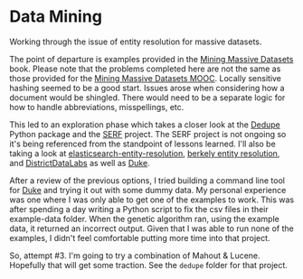 Data Mining
===========

Working through the issue of entity resolution for massive datasets.

The point of departure is examples provided in the [Mining Massive Datasets](http://www.mmds.org/) book. Please note that the problems completed
here are not the same as those provided for the [Mining Massive Datasets MOOC](https://www.coursera.org/course/mmds). Locally sensitive hashing
seemed to be a good start. Issues arose when considering how a document
would be shingled. There would need to be a separate logic for how to
handle abbreviations, misspellings, etc.

This led to an exploration phase which takes a closer look at the [Dedupe](https://github.com/datamade/dedupe) Python package and the [SERF](http://infolab.stanford.edu/serf/) project. The SERF project is not ongoing so
it's being referenced from the standpoint of lessons learned. I'll also
be taking a look at [elasticsearch-entity-resolution](https://github.com/YannBrrd/elasticsearch-entity-resolution), [berkely entity resolution](https://github.com/gregdurrett/berkeley-entity), and [DistrictDataLabs](https://github.com/DistrictDataLabs/entity-resolution) as well as [Duke](https://github.com/larsga/Duke).

After a review of the previous options, I tried building a command line tool
for [Duke](https://github.com/larsga/Duke) and trying it out with some
dummy data. My personal experience was one where I was only able to get one of
the examples to work. This was after spending a day writing a Python script to
fix the csv files in their example-data folder. When the genetic algorithm ran,
using the example data, it returned an incorrect output. Given that I was able
to run none of the examples, I didn't feel comfortable putting more time into
that project.

So, attempt #3. I'm going to try a combination of Mahout & Lucene. Hopefully
that will get some traction. See the `dedupe` folder for that project.




